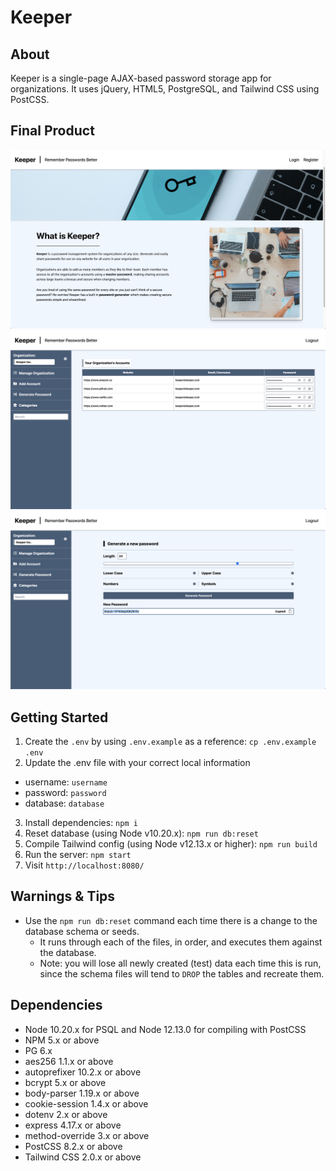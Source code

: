 Keeper
=========

## About

Keeper is a single-page AJAX-based password storage app for organizations. It uses jQuery, HTML5, PostgreSQL, and Tailwind CSS using PostCSS.

## Final Product

!["Homepage"](https://github.com/babs20/password-keeper/blob/readme/docs/homepage.png)
!["Dashboard"](https://github.com/babs20/password-keeper/blob/readme/docs/dashboard.png)
!["Password Generator"](https://github.com/babs20/password-keeper/blob/readme/docs/generate.png)

## Getting Started

1. Create the `.env` by using `.env.example` as a reference: `cp .env.example .env`
2. Update the .env file with your correct local information 
  - username: `username` 
  - password: `password` 
  - database: `database`
3. Install dependencies: `npm i`
4. Reset database (using Node v10.20.x): `npm run db:reset`
5. Compile Tailwind config (using Node v12.13.x or higher): `npm run build`
6. Run the server: `npm start`
7. Visit `http://localhost:8080/`

## Warnings & Tips
- Use the `npm run db:reset` command each time there is a change to the database schema or seeds. 
  - It runs through each of the files, in order, and executes them against the database. 
  - Note: you will lose all newly created (test) data each time this is run, since the schema files will tend to `DROP` the tables and recreate them.

## Dependencies

- Node 10.20.x for PSQL and Node 12.13.0 for compiling with PostCSS
- NPM 5.x or above
- PG 6.x
- aes256 1.1.x or above
- autoprefixer 10.2.x or above
- bcrypt 5.x or above
- body-parser 1.19.x or above
- cookie-session 1.4.x or above
- dotenv 2.x or above
- express 4.17.x or above
- method-override 3.x or above
- PostCSS 8.2.x or above
- Tailwind CSS 2.0.x or above

